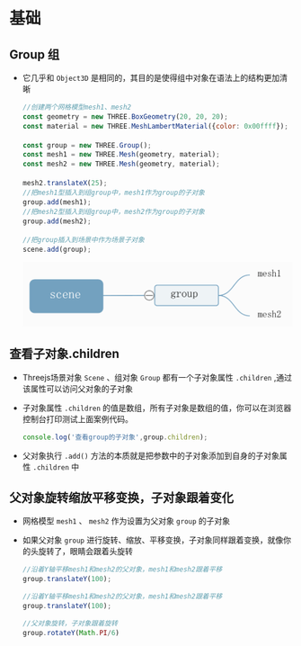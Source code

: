 # 基础

## Group 组

+ 它几乎和 `Object3D` 是相同的，其目的是使得组中对象在语法上的结构更加清晰

  ```js
  //创建两个网格模型mesh1、mesh2
  const geometry = new THREE.BoxGeometry(20, 20, 20);
  const material = new THREE.MeshLambertMaterial({color: 0x00ffff});

  const group = new THREE.Group();
  const mesh1 = new THREE.Mesh(geometry, material);
  const mesh2 = new THREE.Mesh(geometry, material);

  mesh2.translateX(25);
  //把mesh1型插入到组group中，mesh1作为group的子对象
  group.add(mesh1);
  //把mesh2型插入到组group中，mesh2作为group的子对象
  group.add(mesh2);

  //把group插入到场景中作为场景子对象
  scene.add(group);
  ```

  ![树结构](./../images/树结构.jpg)

## 查看子对象.children

+ Threejs场景对象 `Scene` 、组对象 `Group` 都有一个子对象属性 `.children` ,通过该属性可以访问父对象的子对象
+ 子对象属性 `.children` 的值是数组，所有子对象是数组的值，你可以在浏览器控制台打印测试上面案例代码。

  ```js
  console.log('查看group的子对象',group.children);
  ```

+ 父对象执行 `.add()` 方法的本质就是把参数中的子对象添加到自身的子对象属性 `.children` 中

## 父对象旋转缩放平移变换，子对象跟着变化

+ 网格模型 `mesh1` 、 `mesh2` 作为设置为父对象 `group` 的子对象
+ 如果父对象 `group` 进行旋转、缩放、平移变换，子对象同样跟着变换，就像你的头旋转了，眼睛会跟着头旋转

  ```js
  //沿着Y轴平移mesh1和mesh2的父对象，mesh1和mesh2跟着平移
  group.translateY(100);
  ```

  ```js
  //沿着Y轴平移mesh1和mesh2的父对象，mesh1和mesh2跟着平移
  group.translateY(100);
  ```

  ```js
  //父对象旋转，子对象跟着旋转
  group.rotateY(Math.PI/6)
  ```
